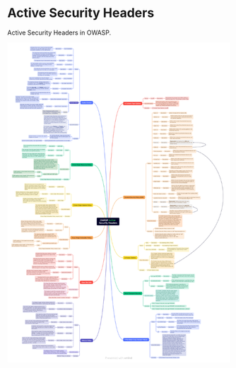 # Active Security Headers
Active Security Headers in OWASP.

![OWASP Active Security Headers Image](./OWASP%20Active%20Security%20Headers.png)


